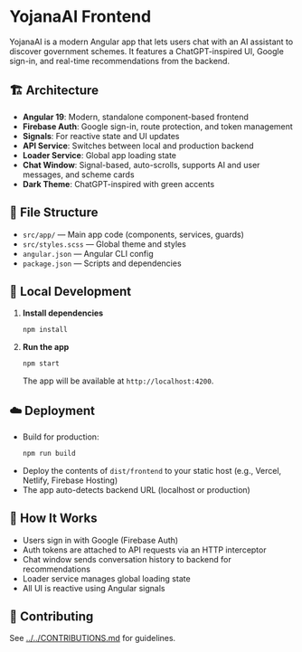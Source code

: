 # YojanaAI Frontend

YojanaAI is a modern Angular app that lets users chat with an AI assistant to discover government schemes. It features a ChatGPT-inspired UI, Google sign-in, and real-time recommendations from the backend.

## 🏗️ Architecture
- **Angular 19**: Modern, standalone component-based frontend
- **Firebase Auth**: Google sign-in, route protection, and token management
- **Signals**: For reactive state and UI updates
- **API Service**: Switches between local and production backend
- **Loader Service**: Global app loading state
- **Chat Window**: Signal-based, auto-scrolls, supports AI and user messages, and scheme cards
- **Dark Theme**: ChatGPT-inspired with green accents

## 📂 File Structure
- `src/app/` — Main app code (components, services, guards)
- `src/styles.scss` — Global theme and styles
- `angular.json` — Angular CLI config
- `package.json` — Scripts and dependencies

## 🚀 Local Development

1. **Install dependencies**
   ```bash
   npm install
   ```
2. **Run the app**
   ```bash
   npm start
   ```
   The app will be available at `http://localhost:4200`.

## ☁️ Deployment
- Build for production:
  ```bash
  npm run build
  ```
- Deploy the contents of `dist/frontend` to your static host (e.g., Vercel, Netlify, Firebase Hosting)
- The app auto-detects backend URL (localhost or production)

## 🧠 How It Works
- Users sign in with Google (Firebase Auth)
- Auth tokens are attached to API requests via an HTTP interceptor
- Chat window sends conversation history to backend for recommendations
- Loader service manages global loading state
- All UI is reactive using Angular signals

## 🤝 Contributing
See [../../CONTRIBUTIONS.md](../../CONTRIBUTIONS.md) for guidelines.
